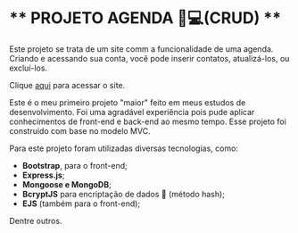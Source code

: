 # ** PROJETO AGENDA 📝💻(CRUD) **

Este projeto se trata de um site comm a funcionalidade de uma agenda. Criando e acessando sua conta, você pode inserir contatos, atualizá-los, ou excluí-los.

Clique [aqui]() para acessar o site.

Este é o meu primeiro projeto "maior" feito em meus estudos de desenvolvimento. Foi uma agradável experiência pois pude aplicar conhecimentos de front-end e back-end ao mesmo tempo.
Esse projeto foi construido com base no modelo MVC.

Para este projeto foram utilizadas diversas tecnologias, como:

* **Bootstrap**, para o front-end;
* **Express.js**;
* **Mongoose e MongoDB**;
* **BcryptJS** para encriptação de dados 🔑 (método hash);
* **EJS** (também para o front-end);

Dentre outros. 
